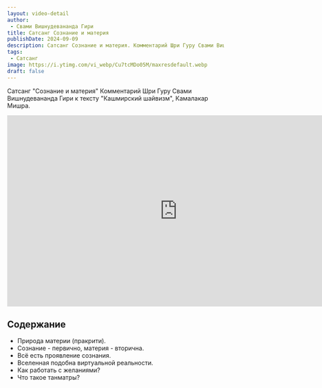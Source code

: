```yaml
---
layout: video-detail
author:
 - Свами Вишнудевананда Гири
title: Сатсанг Сознание и материя
publishDate: 2024-09-09
description: Сатсанг Сознание и материя. Комментарий Шри Гуру Свами Вишнудевананда Гири к тексту "Кашмирский шайвизм", Камалакар Мишра.
tags: 
 - Сатсанг
image: https://i.ytimg.com/vi_webp/Cu7tcMDo05M/maxresdefault.webp
draft: false
---
```


 Сатсанг "Сознание и материя"
Комментарий Шри Гуру Свами Вишнудевананда Гири к тексту "Кашмирский шайвизм", Камалакар Мишра.

<iframe width="790" height="444" src="https://www.youtube.com/embed/Cu7tcMDo05M" frameborder="0" allowfullscreen=""></iframe> 

## Содержание

- Природа материи (пракрити).
- Сознание - первично, материя - вторична.
- Всё есть проявление сознания.
- Вселенная подобна виртуальной реальности.
- Как работать с желаниями?
- Что такое танматры?
